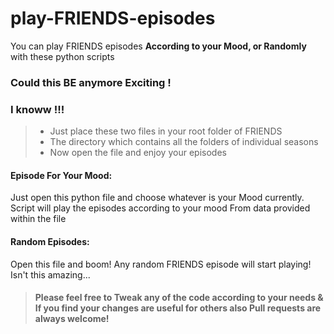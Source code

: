 # play-FRIENDS-episodes
You can play FRIENDS episodes **According to your Mood, or Randomly** with these python scripts

### Could this BE anymore Exciting !
### I knoww !!!

> * Just place these two files in your root folder of FRIENDS
> * The directory which contains all the folders of individual seasons
> * Now open the file and enjoy your episodes

#### Episode For Your Mood:
Just open this python file and choose whatever is your Mood  currently. Script will play the episodes according to your mood
From data provided within the file

#### Random Episodes:
Open this file and boom! Any random FRIENDS episode will start playing!
Isn't this amazing...

> #### Please feel free to Tweak any of the code according to your needs & If you find your changes are useful for others also Pull requests are always welcome!
